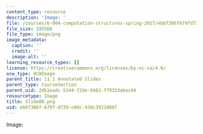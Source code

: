 ```yaml
---
content_type: resource
description: 'Image: '
file: /courses/6-004-computation-structures-spring-2017/ebbf386f679fd739c66c430c39218887_Slide08.png
file_size: 195566
file_type: image/png
image_metadata:
  caption: ''
  credit: ''
  image-alt: ''
learning_resource_types: []
license: https://creativecommons.org/licenses/by-nc-sa/4.0/
ocw_type: OCWImage
parent_title: 11.1 Annotated Slides
parent_type: CourseSection
parent_uid: 2db1eadc-5344-f2de-9462-f7932dabec44
resourcetype: Image
title: Slide08.png
uid: ebbf386f-679f-d739-c66c-430c39218887
---
```

Image: 